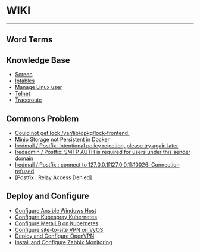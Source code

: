 # WIKI
--------------------------------------------------
## Word Terms
## Knowledge Base
- [Screen](https://regiapriandi012.github.io/Knowledge%20Base/Screen.html)
- [Iptables](https://regiapriandi012.github.io/Knowledge%20Base/Iptables.html)
- [Manage Linux user](https://regiapriandi012.github.io/Knowledge%20Base/Manage%20Local%20User%20and%20Group%20in%20Linux.html)
- [Telnet](https://regiapriandi012.github.io/Knowledge%20Base/Telnet.html)
- [Traceroute](https://regiapriandi012.github.io/Knowledge%20Base/Traceroute.html)
## Commons Problem
- [Could not get lock /var/lib/dpkg/lock-frontend.](https://regiapriandi012.github.io/blob/main/Common%20Problems/Could%20not%20get%20lock%20%252Fvar%252Flib%252Fdpkg%252Flock-frontend..html)
- [Minio Storage not Persistent in Docker](https://regiapriandi012.github.io/Common%20Problems/Minio%20Storage%20not%20Persistent%20in%20Docker.html)
- [Iredmail / Postfix: Intentional policy rejection, please try again later](https://regiapriandi012.github.io/Common%20Problems/Iredmail%20%252F%20Postfix_%20Intentional%20policy%20rejection%2C%20please%20try%20again%20later.html)
- [Iredadmin / Postfix: SMTP AUTH is required for users under this sender domain](https://regiapriandi012.github.io/Common%20Problems/Iredadmin%20%252F%20Postfix_%20SMTP%20AUTH%20is%20required%20for%20users%20under%20this%20sender%20domain.html)
- [Iredmail / Postfix : connect to 127.0.0.1[127.0.0.1]:10026: Connection refused](https://regiapriandi012.github.io/Common%20Problems/Iredmail%20%252F%20Postfix%20_%20connect%20to%20127.0.0.1%5B127.0.0.1%5D_10026_%20Connection%20refused.html)
- [Postfix : Relay Access Denied]
## Deploy and Configure
- [Configure Ansible Windows Host](https://regiapriandi012.github.io/Deploy%20and%20Configure/Configure%20Ansible%20Windows%20Host.html)
- [Configure Kubespray Kubernetes](https://regiapriandi012.github.io/Deploy%20and%20Configure/Configure%20Kubespray%20Kubernetes.html)
- [Configure MetalLB on Kubernetes](https://regiapriandi012.github.io/Deploy%20and%20Configure/Configure%20MetalLB%20on%20Kubernetes.html) 
- [Configure site-to-site VPN on VyOS](https://regiapriandi012.github.io/Deploy%20and%20Configure/Configure%20site-to-site%20VPN%20on%20VyOS.html)
- [Deploy and Configure OpenVPN](https://regiapriandi012.github.io/Deploy%20and%20Configure/Deploy%20and%20Configure%20OpenVPN.html)
- [Install and Configure Zabbix Monitoring](https://regiapriandi012.github.io/Deploy%20and%20Configure/Install%20and%20Configure%20Zabbix%20Monitoring.html)
